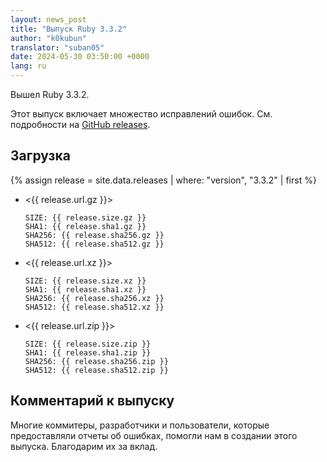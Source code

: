 ```yaml
---
layout: news_post
title: "Выпуск Ruby 3.3.2"
author: "k0kubun"
translator: "suban05"
date: 2024-05-30 03:50:00 +0000
lang: ru
---
```


Вышел Ruby 3.3.2.

Этот выпуск включает множество исправлений ошибок.
См. подробности на [GitHub releases](https://github.com/ruby/ruby/releases/tag/v3_3_2).

## Загрузка

{% assign release = site.data.releases | where: "version", "3.3.2" | first %}

* <{{ release.url.gz }}>

      SIZE: {{ release.size.gz }}
      SHA1: {{ release.sha1.gz }}
      SHA256: {{ release.sha256.gz }}
      SHA512: {{ release.sha512.gz }}

* <{{ release.url.xz }}>

      SIZE: {{ release.size.xz }}
      SHA1: {{ release.sha1.xz }}
      SHA256: {{ release.sha256.xz }}
      SHA512: {{ release.sha512.xz }}

* <{{ release.url.zip }}>

      SIZE: {{ release.size.zip }}
      SHA1: {{ release.sha1.zip }}
      SHA256: {{ release.sha256.zip }}
      SHA512: {{ release.sha512.zip }}

## Комментарий к выпуску

Многие коммитеры, разработчики и пользователи, которые предоставляли отчеты об ошибках, помогли нам в создании этого выпуска.
Благодарим их за вклад.
